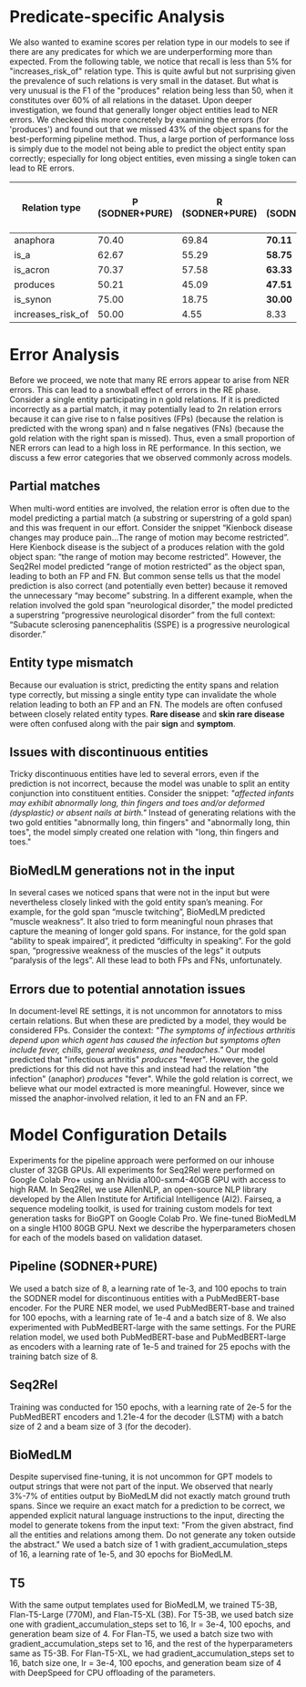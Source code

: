 # Predicate-specific Analysis
We also wanted to examine scores per relation type in our models to see if there are any predicates for which we are underperforming more than expected. From the following table, we notice that recall is less than 5% for 
"increases_risk_of" relation type. This is quite awful but not surprising given the prevalence of such relations is very small in the dataset. But what is very unusual is the F1 of the "produces" relation being less than 50, when it constitutes over 60% of all relations in the dataset. Upon deeper investigation, we found that generally longer object entities lead to NER errors. We checked this more concretely by examining the errors (for 'produces') and found out that we missed 43% of the object spans for the best-performing pipeline method. Thus, a large portion of performance loss is simply due to the model not being able to predict the object entity span correctly; especially for long object entities, even missing a single token can lead to RE errors.


| Relation type       | P (SODNER+PURE) | R (SODNER+PURE) | F (SODNER+PURE) | P (Seq2Rel) | R (Seq2Rel) | F (Seq2Rel) | P (BioMedLM) | R (BioMedLM) | F (BioMedLM) | P (Flan-T5-large) | R (Flan-T5-large) | F (Flan-T5-large) |
|---------------------|----------------|----------------|----------------|-------------|-------------|-------------|-------------|-------------|-------------|-------------------|-------------------|-------------------|
| anaphora           | 70.40          | 69.84          | **70.11**      | 64.60       | 58.00       | 61.08       | 61.26       | 53.96       | 57.38       | 62.99            | 63.49            | 63.24            |
| is_a              | 62.67          | 55.29          | **58.75**      | 58.67       | 51.76       | 55.00       | 52.77       | 44.70       | 48.40       | 61.84            | 55.29            | 58.38            |
| is_acron         | 70.37          | 57.58          | **63.33**      | 50.00       | 42.00       | 45.65       | 55.17       | 48.48       | 51.61       | 59.25            | 48.48            | 53.33            |
| produces         | 50.21          | 45.09          | **47.51**      | 47.48       | 41.13       | 44.00       | 37.20       | 32.82       | 34.87       | 43.05            | 43.45            | 43.24            |
| is_synon         | 75.00          | 18.75          | **30.00**      | 100.00      | 12.50       | 22.23       | 0.00        | 0.00        | 0.00        | 0.00             | 0.00             | 0.00             |
| increases_risk_of | 50.00          | 4.55           | 8.33           | 11.80       | 9.52        | **10.52**   | 0.00        | 0.00        | 0.00        | 0.00             | 0.00             | 0.00             |



# Error Analysis
Before we proceed, we note that many RE errors appear to arise
from NER errors. This can lead to a snowball effect
of errors in the RE phase. Consider a single entity participating in n gold relations. If it is predicted incorrectly as a
partial match, it may potentially lead to 2n relation errors because it can give rise to n false positives (FPs) (because
the relation is predicted with the wrong span) and n false negatives (FNs) (because the gold relation with the right span
is missed). Thus, even a small proportion of NER errors can lead to a high loss in RE performance. In this section, we
discuss a few error categories that we observed commonly across models.

## Partial matches

When multi-word entities are involved, the relation error is often due to the model predicting a
partial match (a substring or superstring of a gold span) and this was frequent in our effort. Consider the snippet
“Kienbock disease changes may produce pain...The range of motion may become restricted”. Here Kienbock
disease is the subject of a produces relation with the gold object span: “the range of motion may become
restricted”. However, the Seq2Rel model predicted “range of motion restricted” as the object span, leading to
both an FP and FN. But common sense tells us that the model prediction is also correct (and potentially even
better) because it removed the unnecessary “may become” substring. In a different example, when the relation
involved the gold span “neurological disorder,” the model predicted a superstring “progressive neurological disorder” 
from the full context: “Subacute sclerosing panencephalitis (SSPE) is a progressive neurological
disorder.”

## Entity type mismatch

Because our evaluation is strict, predicting the entity spans and relation type correctly,
but missing a single entity type can invalidate the whole relation leading to both an FP and an FN. The models
are often confused between closely related entity types. **Rare disease** and **skin rare disease** were often confused
along with the pair **sign** and **symptom**.

## Issues with discontinuous entities

Tricky discontinuous entities  have led to several errors, even if the prediction is not incorrect, because the model was unable to split an entity conjunction into constituent entities. Consider the snippet: *"affected infants may exhibit abnormally long, thin fingers and toes and/or deformed (dysplastic) or absent nails at birth."* Instead of generating relations with the two gold entities "abnormally long, thin fingers" and "abnormally long, thin toes", the model simply created one relation with "long, thin fingers and toes."

## BioMedLM generations not in the input

In several cases we noticed spans that were not in the input but were
nevertheless closely linked with the gold entity span’s meaning. For example, for the gold span “muscle twitching”, 
BioMedLM predicted “muscle weakness”. It also tried to form meaningful noun phrases that capture the
meaning of longer gold spans. For instance, for the gold span “ability to speak impaired”, it predicted “difficulty
in speaking”. For the gold span, “progressive weakness of the muscles of the legs” it outputs “paralysis of the
legs”. All these lead to both FPs and FNs, unfortunately.

## Errors due to potential annotation issues

In document-level RE settings, it is not uncommon for annotators to miss certain relations. But when these are predicted by a model, they would be considered FPs. Consider the context: *"The symptoms of infectious arthritis depend upon which agent has caused the infection but symptoms often include fever, chills, general weakness, and headaches."* Our model predicted that "infectious arthritis" *produces* "fever". However, the gold predictions for this did not have this and instead had the relation "the infection" (anaphor) *produces* "fever". While the gold relation is correct, we believe what our model extracted is more meaningful. However, since we missed the anaphor-involved relation, it led to an FN and an FP. 

# Model Configuration Details
Experiments for the pipeline approach were performed on our inhouse cluster of 32GB GPUs. All experiments for Seq2Rel were performed on Google Colab Pro+ using an Nvidia a100-sxm4-40GB GPU with access to high RAM. In Seq2Rel, we use AllenNLP, an open-source NLP library developed by the Allen Institute for Artificial Intelligence (AI2). Fairseq, a sequence modeling toolkit, is used for training custom models for text generation tasks for BioGPT on Google Colab Pro. We fine-tuned BioMedLM on a single H100 80GB GPU. Next we describe the hyperparameters chosen for each of the models based on validation dataset.

## Pipeline (SODNER+PURE)
We used a batch size of 8, a learning rate of 1e-3, and 100 epochs to train the SODNER model for discontinuous entities with a PubMedBERT-base encoder. For the PURE NER model, we used PubMedBERT-base and trained for 100 epochs, with a learning rate of 1e-4 and a batch size of 8. We also experimented with PubMedBERT-large with the same settings. For the PURE relation model,  we used both PubMedBERT-base and PubMedBERT-large as encoders with a learning rate of 1e-5  and trained for 25 epochs with the training batch size of 8. 

## Seq2Rel
Training was conducted for 150 epochs, with a learning rate of 2e-5 for the PubMedBERT encoders  and 1.21e-4 for the decoder (LSTM) with a batch size of 2 and a beam size of 3 (for the decoder).

## BioMedLM
Despite supervised fine-tuning, it is not uncommon for GPT models to output strings that were not part of the input. We observed that nearly 3%-7% of entities output by BioMedLM did not exactly match ground truth spans. Since we require an exact match for a prediction to be correct, we appended explicit natural language instructions to the input, directing the model to generate tokens from the input text: "From the given abstract, find all the entities and relations among them. Do not generate any token outside the abstract." We used a batch size of 1 with gradient_accumulation_steps of 16, a learning rate of 1e-5, and 30 epochs for BioMedLM.

## T5
With the same output templates used for BioMedLM, we trained T5-3B, Flan-T5-Large (770M), and Flan-T5-XL (3B). For T5-3B, we used  batch size one with gradient_accumulation_steps set to 16, lr = 3e-4, 100 epochs, and generation beam size of 4. For Flan-T5, we used a batch size two with gradient_accumulation_steps set to 16, and the rest of the hyperparameters same as T5-3B. For Flan-T5-XL, we had gradient_accumulation_steps set to 16, batch size one, lr = 3e-4, 100 epochs, and generation beam size of 4 with DeepSpeed for CPU offloading of the parameters.


